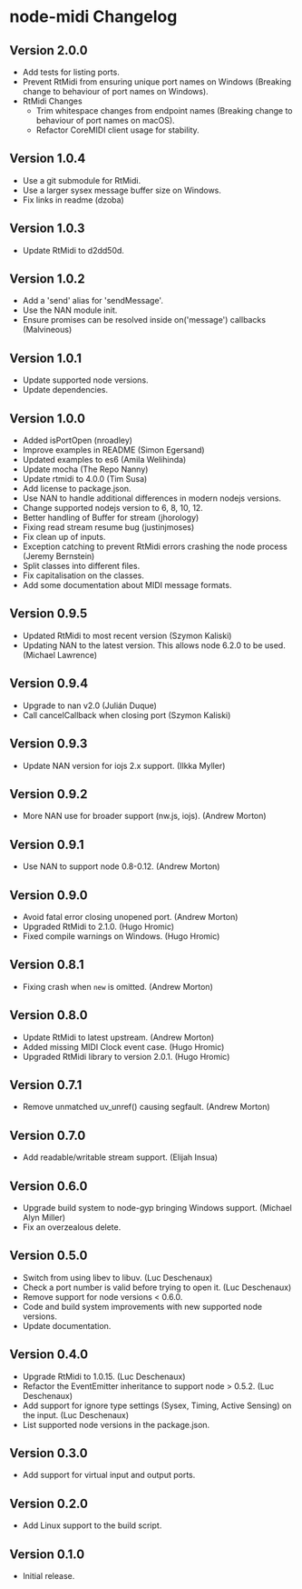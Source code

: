 # node-midi Changelog

## Version 2.0.0

* Add tests for listing ports.
* Prevent RtMidi from ensuring unique port names on Windows (Breaking change to behaviour of port names on Windows).
* RtMidi Changes
  * Trim whitespace changes from endpoint names (Breaking change to behaviour of port names on macOS).
  * Refactor CoreMIDI client usage for stability.

## Version 1.0.4

* Use a git submodule for RtMidi.
* Use a larger sysex message buffer size on Windows.
* Fix links in readme (dzoba)

## Version 1.0.3

* Update RtMidi to d2dd50d.

## Version 1.0.2

* Add a 'send' alias for 'sendMessage'.
* Use the NAN module init.
* Ensure promises can be resolved inside on('message') callbacks (Malvineous)

## Version 1.0.1

* Update supported node versions.
* Update dependencies.

## Version 1.0.0

* Added isPortOpen (nroadley)
* Improve examples in README (Simon Egersand)
* Updated examples to es6 (Amila Welihinda)
* Update mocha (The Repo Nanny)
* Update rtmidi to 4.0.0 (Tim Susa)
* Add license to package.json.
* Use NAN to handle additional differences in modern nodejs versions.
* Change supported nodejs version to 6, 8, 10, 12.
* Better handling of Buffer for stream (jhorology)
* Fixing read stream resume bug (justinjmoses)
* Fix clean up of inputs.
* Exception catching to prevent RtMidi errors crashing the node process (Jeremy Bernstein)
* Split classes into different files.
* Fix capitalisation on the classes.
* Add some documentation about MIDI message formats.

## Version 0.9.5

* Updated RtMidi to most recent version (Szymon Kaliski)
* Updating NAN to the latest version. This allows node 6.2.0 to be used. (Michael Lawrence)

## Version 0.9.4

* Upgrade to nan v2.0 (Julián Duque)
* Call cancelCallback when closing port (Szymon Kaliski)

## Version 0.9.3

* Update NAN version for iojs 2.x support. (Ilkka Myller)

## Version 0.9.2

* More NAN use for broader support (nw.js, iojs). (Andrew Morton)

## Version 0.9.1

* Use NAN to support node 0.8-0.12. (Andrew Morton)

## Version 0.9.0

* Avoid fatal error closing unopened port. (Andrew Morton)
* Upgraded RtMidi to 2.1.0. (Hugo Hromic)
* Fixed compile warnings on Windows. (Hugo Hromic)

## Version 0.8.1

* Fixing crash when `new` is omitted. (Andrew Morton)

## Version 0.8.0

* Update RtMidi to latest upstream. (Andrew Morton)
* Added missing MIDI Clock event case. (Hugo Hromic)
* Upgraded RtMidi library to version 2.0.1. (Hugo Hromic)

## Version 0.7.1

* Remove unmatched uv_unref() causing segfault. (Andrew Morton)

## Version 0.7.0

* Add readable/writable stream support. (Elijah Insua)

## Version 0.6.0

* Upgrade build system to node-gyp bringing Windows support. (Michael Alyn Miller)
* Fix an overzealous delete.

## Version 0.5.0

* Switch from using libev to libuv. (Luc Deschenaux)
* Check a port number is valid before trying to open it. (Luc Deschenaux)
* Remove support for node versions < 0.6.0.
* Code and build system improvements with new supported node versions.
* Update documentation.


## Version 0.4.0

* Upgrade RtMidi to 1.0.15. (Luc Deschenaux)
* Refactor the EventEmitter inheritance to support node > 0.5.2. (Luc Deschenaux)
* Add support for ignore type settings (Sysex, Timing, Active Sensing) on the input. (Luc Deschenaux)
* List supported node versions in the package.json.


## Version 0.3.0

* Add support for virtual input and output ports.


## Version 0.2.0

* Add Linux support to the build script.


## Version 0.1.0

* Initial release.
